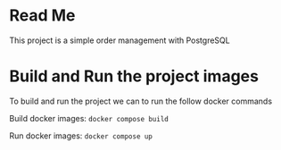 # Read Me
This project is a simple order management with PostgreSQL

# Build and Run the project images
To build and run the project we can to run the follow docker commands

Build docker images: `docker compose build`

Run docker images: `docker compose up`
